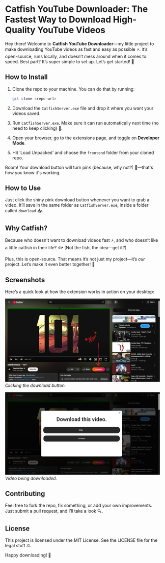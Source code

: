 # Catfish YouTube Downloader: The Fastest Way to Download High-Quality YouTube Videos

Hey there! Welcome to **Catfish YouTube Downloader**—my little project to make downloading YouTube videos as fast and easy as possible ⚡. It’s open-source, runs locally, and doesn’t mess around when it comes to speed. Best part? It’s super simple to set up. Let’s get started! 🎉

## How to Install

1. Clone the repo to your machine. You can do that by running:
    ```bash
    git clone <repo-url>
    ```

2. Download the `CatfishServer.exe` file and drop it where you want your videos saved.

3. Run `CatfishServer.exe`. Make sure it can run automatically next time (no need to keep clicking) 🔄.

4. Open your browser, go to the extensions page, and toggle on **Developer Mode**.

5. Hit ‘Load Unpacked’ and choose the `frontend` folder from your cloned repo.

Boom! Your download button will turn pink (because, why not?) 💖—that's how you know it's working.

## How to Use

Just click the shiny pink download button whenever you want to grab a video. It’ll save in the same folder as `CatfishServer.exe`, inside a folder called `download` 📥.

## Why Catfish?

Because who doesn't want to download videos fast ⚡, and who doesn’t like a little catfish in their life? 🐟 (Not the fish, the idea—get it?)

Plus, this is open-source. That means it’s not just my project—it’s *our* project. Let’s make it even better together! 🤝

## Screenshots

Here’s a quick look at how the extension works in action on your desktop:

![Screenshot 1](https://github.com/K-Daksh/youtube-downloader/raw/main/SS/1.png)
*Clicking the download button.*

![Screenshot 2](https://github.com/K-Daksh/youtube-downloader/raw/main/SS/2.png)
*Video being downloaded.*

## Contributing

Feel free to fork the repo, fix something, or add your own improvements. Just submit a pull request, and I’ll take a look 🔍.

## License

This project is licensed under the MIT License. See the LICENSE file for the legal stuff ⚖️.

Happy downloading! 🚀
